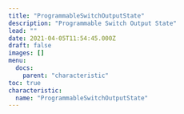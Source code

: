 ```yaml
---
title: "ProgrammableSwitchOutputState"
description: "Programmable Switch Output State"
lead: ""
date: 2021-04-05T11:54:45.000Z
draft: false
images: []
menu:
  docs:
    parent: "characteristic"
toc: true
characteristic:
  name: "ProgrammableSwitchOutputState"
---
```

